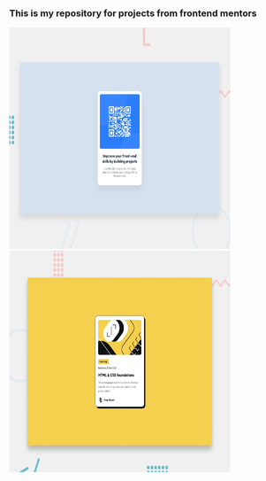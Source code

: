 ### This is my repository for projects from frontend mentors

<a href="https://tarun080698.github.io/frontendmentorTD/practice/qr-code-component-main/">
  <img src="./practice/qr-code-component-main/preview.jpg" alt="qr-code-component" title="QR code" width="400" height="400" />
</a>
<a href="https://tarun080698.github.io/frontendmentorTD/practice/blog-preview-card-main/">
  <img src="./practice/blog-preview-card-main/preview.jpg" alt="blog-preview-card-main" title="blog-preview-card-main" width="400" height="400" />
</a>
